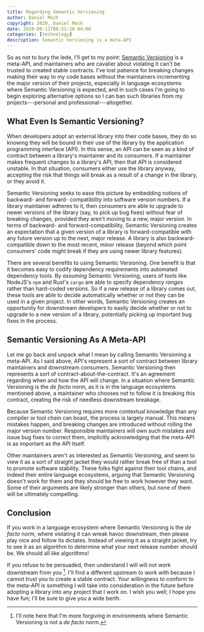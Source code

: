 ```yaml
---
title: Regarding Semantic Versioning
author: Daniel Moch
copyright: 2020, Daniel Moch
date: 2020-09-11T08:51:18-04:00
categories: [technology]
description: Semantic Versioning is a meta-API
---
```

So as not to bury the lede, I'll get to my point: [Semantic
Versioning](https://semver.org/) is a meta-API, and maintainers who
are cavalier about violating it can't be trusted to created stable
contracts. I've lost patience for breaking changes making their way
to my code bases without the maintainers incrementing the major
version of their projects, especially in language ecosystems where
Semantic Versioning is expected, and in such cases I'm going to
begin exploring alternative options so I can ban such libraries
from my projects---personal and professional---altogether.

What Even Is Semantic Versioning?
---------------------------------

When developers adopt an external library into their code bases, they
do so knowing they will be bound in their use of the library by the
application programming interface (API). In this sense, an API can be
seen as a kind of contract between a library's maintainer and its
consumers. If a maintainer makes frequent changes to a library's API,
then that API is considered unstable. In that situation, consumers
either use the library anyway, accepting the risk that things will
break as a result of a change in the library, or they avoid it.

Semantic Versioning seeks to ease this picture by embedding notions of
backward- and forward- compatibility into software version numbers. If
a library maintainer adheres to it, then consumers are able to upgrade
to newer versions of the library (say, to pick up bug fixes) without
fear of breaking changes, provided they aren't moving to a new, major
version. In terms of backward- and forward-compatibility, Semantic
Versioning creates an expectation that a given version of a library is
forward-compatible with any future version up to the next, major
release. A library is also backward-compatible down to the most
recent, minor release (beyond which point consumers' code _might_
break if they are using newer library features).

There are several benefits to using Semantic Versioning. One benefit
is that it becomes easy to codify dependency requirements into
automated dependency tools. By _assuming_ Semantic Versioning, users
of tools like NodeJS's `npm` and Rust's `cargo` are able to
specify dependency _ranges_ rather than hard-coded versions. So if a
new release of a library comes out, these tools are able to decide
automatically whether or not they can be used in a given project. In
other words, Semantic Versioning creates an opportunity for downstream
developers to easily decide whether or not to upgrade to a new version
of a library, potentially picking up important bug fixes in the
process.

Semantic Versioning As A Meta-API
---------------------------------

Let me go back and unpack what I mean by calling Semantic Versioning a
meta-API. As I said above, API's represent a sort of contract between
library maintainers and downstream consumers. Semantic Versioning then
represents a sort of contract-about-the-contract. It's an agreement
regarding when and how the API will change. In a situation where
Semantic Versioning is the _de facto_ norm, as it is in the language
ecosystems mentioned above, a maintainer who chooses not to follow it
is breaking this contract, creating the risk of needless downstream
breakage.

Because Semantic Versioning requires more contextual knowledge than
any compiler or tool chain can boast, the process is largely manual.
This means mistakes happen, and breaking changes are introduced
without rolling the major version number. Responsible maintainers will
own such mistakes and issue bug fixes to correct them, implicitly
acknowledging that the meta-API is as important as the API itself.

Other maintainers aren't as interested as Semantic Versioning, and
seem to view it as a sort of straight jacket they would rather break
free of than a tool to promote software stability. These folks fight
against their tool chains, and indeed their entire language ecosystems,
arguing that Semantic Versioning doesn't work for them and they should
be free to work however they want. Some of their arguments are likely
stronger than others, but none of them will be ultimately compelling.

Conclusion
----------

If you work in a language ecosystem where Semantic Versioning is the
_de facto_ norm, where violating it can wreak havoc downstream, then
please play nice and follow its dictates. Instead of viewing it as a
straight jacket, try to see it as an algorithm to determine what your
next release number should be. We should all like algorithms!

If you refuse to be persuaded, then understand I will will not work
downstream from you [^dn]. I'll find a different upstream to work with
because I cannot trust you to create a stable contract. Your
willingness to conform to the meta-API is something I will take into
consideration in the future before adopting a library into any project
that I work on. I wish you well; I hope you have fun; I'll be sure to
give you a wide berth.

[^dn]: I'll note here that I'm more forgiving in environments where Semantic Versioning is not a _de facto_ norm.
